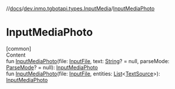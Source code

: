 //[docs](../../index.md)/[dev.inmo.tgbotapi.types.InputMedia](index.md)/[InputMediaPhoto](-input-media-photo.md)



# InputMediaPhoto  
[common]  
Content  
fun [InputMediaPhoto](-input-media-photo.md)(file: [InputFile](../dev.inmo.tgbotapi.requests.abstracts/-input-file/index.md), text: [String](https://kotlinlang.org/api/latest/jvm/stdlib/kotlin/-string/index.html)? = null, parseMode: [ParseMode](../dev.inmo.tgbotapi.types.ParseMode/-parse-mode/index.md)? = null): [InputMediaPhoto](-input-media-photo/index.md)  
fun [InputMediaPhoto](-input-media-photo.md)(file: [InputFile](../dev.inmo.tgbotapi.requests.abstracts/-input-file/index.md), entities: [List](https://kotlinlang.org/api/latest/jvm/stdlib/kotlin.collections/-list/index.html)<[TextSource](../dev.inmo.tgbotapi.CommonAbstracts/-text-source/index.md)>): [InputMediaPhoto](-input-media-photo/index.md)  



